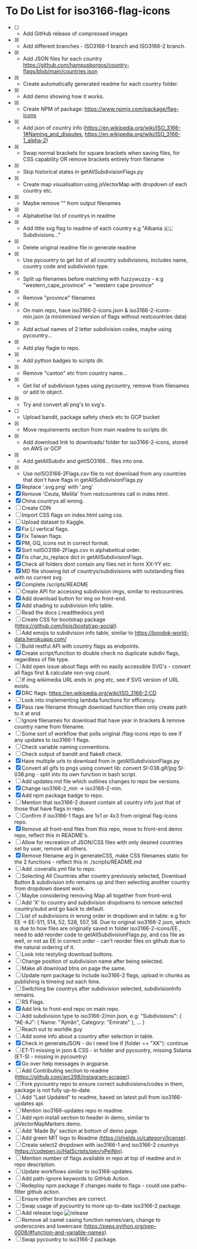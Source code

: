 # To Do List for iso3166-flag-icons

- [ ] - Add GitHub release of compressed images
- [X] - Add different branches - ISO3166-1 branch and ISO3166-2 branch. 
- [X] - Add JSON files for each country https://github.com/hampusborgos/country-flags/blob/main/countries.json
- [X] - Create automatically generated readme for each country folder.
- [X] - Add demo showing how it works.
- [X] - Create NPM of package: https://www.npmjs.com/package/flag-icons
- [X] - Add json of country info (https://en.wikipedia.org/wiki/ISO_3166-1#Naming_and_disputes, https://en.wikipedia.org/wiki/ISO_3166-1_alpha-2)
- [X] - Swap normal brackets for square brackets when saving files, for CSS capability OR remove brackets entirely from filename
- [X] - Skip historical states in getAllSubdivisionFlags.py 
- [X] - Create map visualisation using jsVectorMap with dropdown of each country etc.
- [X] - Maybe remove "" from output filenames
- [X] - Alphabetise list of countrys in readme
- [X] - Add little svg flag to readme of each country e.g "Albania 🇦🇱 Subdivisions..."
- [X] - Delete original readme file in generate readme 
- [X] - Use pycountry to get list of all country subdivisions, includes name, country code and subdivision type.
- [X] - Split up filenames before matching with fuzzywuzzy - e.g "western_cape_province" -> "western cape province"
- [X] - Remove "province" filenames
- [X] - On main repo, have iso3166-2-icons.json & iso3166-2-icons-min.json (a minimmised version of flags without restcountries data)
- [X] - Add actual names of 2 letter subdivision codes, maybe using pycountry...
- [X] - Add play flagle to repo.
- [X] - Add python badges to scripts dir.
- [X] - Remove "canton" etc from country name...
- [X] - Get list of subdivison types using pycountry, remove from filenames or add to object. 
- [X] - Try and convert all png's to svg's.
- [ ] - Upload bandit, package safety check etc to GCP bucket 
- [X] - Move requirements section from main readme to scripts dir.
- [X] - Add download link to downloads/ folder for iso3166-2-icons, stored on AWS or GCP
- [X] - Add getAllSubdiv and getISO3166... files into one.
- [X] - Use noISO3166-2Flags.csv file to not download from any countries that don't have flags in getAllSubdivisionFlags.py
- [X] Replace '.svg.png' with '.png'
- [X] Remove 'Ceuta, Melilla' from restcountries call in index.html.
- [X] China countrys all wrong.
- [ ] Create CDN 
- [ ] Import CSS flags on index.html using css.
- [ ] Upload dataset to Kaggle.
- [X] Fix LI vertical flags.
- [X] Fix Taiwan flags.
- [X] PM, GQ, icons not in correct format.
- [X] Sort noISO3166-2Flags.csv in alphabetical order.
- [X] Fix char_to_replace dict in getAllSubdivisionFlags.
- [X] Check all folders dont contain any files not in form XX-YY etc.
- [X] MD file showing list of countrys/subdivisions with outstanding files with no current svg.
- [X] Complete /scripts/README
- [ ] Create API for accessing subdivision imgs, similar to restcountries.
- [X] Add download button for img on front-end.
- [X] Add shading to subdivision info table.
- [ ] Read the docs (.readthedocs.yml)
- [ ] Create CSS for bootstrap package (https://github.com/lipis/bootstrap-social).
- [ ] Add emojis to subdivision info table, similar to https://bondok-world-data.herokuapp.com/
- [ ] Build restful API with country flags as endpoints.
- [X] Create script/function to double check no duplicate subdiv flags, regardless of file type.
- [ ] Add open issue about flags with no easily accessible SVG's - convert all flags first & calculate non-svg count.
- [ ] If img wikimedia URL ends in .png etc, see if SVG version of URL exists.
- [X] DRC flags: https://en.wikipedia.org/wiki/ISO_3166-2:CD
- [ ] Look into implementing lambda functions for efficency.
- [X] Pass raw filename through download function then only create path to it at end
- [ ] Ignore filenames for download that have year in brackets & remove country name from filename.
- [ ] Some sort of workflow that polls original /flag-icons repo to see if any updates to iso3166-1 flags.
- [ ] Check variable naming conventions.
- [ ] Check output of bandit and flake8 check.
- [X] Have multiple urls to download from in getAllSubdivisionFlags.py
- [X] Convert all gifs to pngs using convert lib: convert SI-038.gif/jpg SI-038.png - split into its own function in bash script. 
- [ ] Add updates.md file which outlines changes to repo bw versions.
- [X] Change iso3166-2_min -> iso3166-2-min.
- [X] Add npm package badge to repo.
- [ ] Mention that iso3166-2 doesnt contain all country info just that of those that have flags in repo.
- [ ] Confirm if iso3166-1 flags are 1x1 or 4x3 from original flag-icons repo.
- [X] Remove all front-end files from this repo, move to front-end demo repo, reflect this in README's.
- [ ] Allow for recreation of JSON/CSS files with only desired countries set by user, remove all others.
- [X] Remove filename arg in generateCSS, make CSS filenames static for the 2 functions - reflect this in ./scripts/README.md
- [ ] Add .coveralls.yml file to repo.
- [ ] Selecting All Countries after country previously selected, Download Button & subdivision info remains up and then selecting another country from dropdown doesnt work.
- [ ] Maybe considering removing Map all together from front-end.
- [ ] Add 'X' to country and subdivision dropdowns to remove selected country/subd and go back to default.
- [ ] List of subdivisions in wrong order in dropdown and in table: e.g for EE -> EE-511, 514, 52, 528, 557, 56. Due to original iso3166-2 json, which is due to how files are originally saved in folder iso3166-2-icons/EE , need to add reorder code to getAllSubdivisionFlags.py, and css file as well, or not as EE in correct order - can't reorder files on github due to the natural ordering of it.
- [ ] Look into restyling download buttons.
- [ ] Change position of subdivision name after being selected.
- [ ] Make all download btns on page the same.
- [ ] Update npm package to include iso3166-2 flags, upload in chunks as publishing is timeing out each time.
- [ ] Switching bw countrys after subdivision selected, subdivisionInfo remains.
- [ ] RS Flags.
- [X] Add link to front-end repo on main repo.
- [ ] Add subdivision type to iso3166-2/min json, e.g: 
        "Subdivisions": {
            "AE-AJ": {
                Name: "‘Ajmān",
                Category: "Emirate"
            },
            ...
        }
- [ ] Reach out to worldle guy
- [ ] Add some info about a country after selection in table.
- [X] Check in generateJSON - do I need line if (folder == "XK"): continue
- [ ] ET-TI missing in json & CSS - in folder and pycountry, missing Sidama (ET-SI - missing in pycountry)
- [X] Go over help messages in argparse.
- [ ] Add Contributing section to readme (https://github.com/arc298/instagram-scraper).
- [ ] Fork pycountry repo to ensure correct subdivisions/codes in them, package is not fully up-to-date.
- [ ] Add "Last Updated" to readme, based on latest pull from iso3166-updates api.
- [ ] Mention iso3166-updates repo in readme.
- [ ] Add npm install section to header in demo, similar to jsVectorMapMarkers demo.
- [ ] Add 'Made By' section at bottom of demo page.
- [ ] Add green MIT logo to Readme (https://shields.io/category/license).
- [ ] Create select2 dropdown with iso3166-1 and iso3166-2 countrys (https://codepen.io/HatScripts/pen/yPejNm).
- [ ] Mention number of flags available in repo at top of readme and in repo description.
- [ ] Update workflows similar to iso3166-updates.
- [ ] Add path-ignore keywords to GitHub Action.
- [ ] Redeploy npm package if changes made to flags - could use paths-filter github action.
- [ ] Ensure other branches are correct.
- [ ] Swap usage of pycountry to more up-to-date iso3166-2 package. 
- [ ] Add release logo ![release](https://img.shields.io/github/v/release/dr5hn/countries-states-cities-database?style=flat-square)
- [ ] Remove all camel casing function names/vars, change to underscores and lowercase (https://peps.python.org/pep-0008/#function-and-variable-names).
- [ ] Swap pycountry to iso3166-2 package.
<!-- https://flagmeister.github.io/?#repoanalyzer -->
